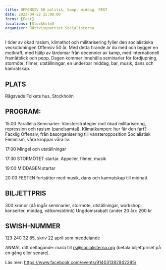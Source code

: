 ```yaml
---
title: OFFENSIV 50 politik, kamp, middag, FEST
date: 2023-04-22 15:00:00
forms: [Fest]
locations: [Stockholm]
organizer: Rättvisepartiet Socialisterna 
---
```

I tider av ökad rasism, klimathot och militarisering fyller den socialistiska veckotidningen Offensiv 50 år. Med detta firande är du med och bygger en motkraft, med hjälp av lärdomar från decennier av kamp, med internationell framåtblick och pepp. Dagen kommer innehålla seminarier för fördjupning, stormöte, filmer, utställningar, en underbar middag, bar, musik, dans och kamratskap.

## PLATS
Rågsveds Folkets hus, Stockholm

## PROGRAM:
15:00 Parallella Seminarier: 
Vänsterstrategier mot ökad militarisering, repression och rasism (panelsamtal).
Klimatkampen: hur får den fart?
Facklig Offensiv, från basorganisering till vänsteropposition
Socialistisk Feminism, våra kroppar våra liv.

17:00 Mingel och utställningar

17:30 STORMÖTET startar. Appeller, filmer, musik

19:00 MIDDAGEN startar

20:00 FESTEN fortsätter med musik, dans och kamratskap till midnatt.

## BILJETTPRIS
300 kronor (då ingår seminarier, stormöte, utställningar, workshop, konserter, middag, välkomstdrink)
Ungdomsrabatt (under 20 år): 200 kr

## SWISH-NUMMER
123 240 32 85, skriv 22 april som meddelande

ANMÄL ditt deltagande: maila till rs@socialisterna.org (betala biljettpriset på en gång eller senare).

Läs mer: https://www.facebook.com/events/914031382942285/